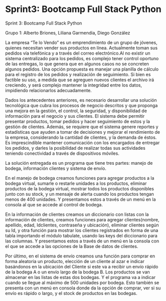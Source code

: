 # Sprint3: Bootcamp Full Stack Python

Sprint 3: Bootcamp Full Stack Python 

Grupo 1: Alberto Briones, Liliana Garmendia, Diego González 

La empresa “Te lo Vendo” es un emprendimiento de un grupo de jóvenes, quienes necesitan vender sus productos en línea. Actualmente toman sus pedidos vía telefónica y a través del correo electrónico.Al no existir un sistema centralizado para los pedidos, es complejo tener control oportuno de las entregas, lo que genera que en algunos casos no se concreten algunos pedidos.
Una opción propuesta es manejar una planilla de cálculo para el registro de los pedidos y realización de seguimiento. Si bien es factible su uso, a medida que se agreguen nuevos clientes el archivo irá creciendo, y será complejo mantener la integridad entre los datos, impidiendo relacionarlos adecuadamente.

Dados los antecedentes anteriores, es necesario desarrollar una solución tecnológica que cubra los procesos de negocio descritos y que proponga una mejora en la gestión, el control, la seguridad, y disponibilidad de información para el negocio y sus clientes. El sistema debe permitir presentar productos, tomar pedidos y hacer seguimiento de estos y la gestión de clientes. Además, se requiere que el sistema genere reportes y estadísticas que ayuden a tomar de decisiones y mejorar el rendimiento de
la empresa, considerando la cantidad de clientes, y la demanda de éstos. Es imprescindible mantener comunicación con los encargados de entregar los pedidos, y darles la posibilidad de realizar todas sus actividades teniendo conectividad a través de dispositivos móviles.

La solución entregada es un programa que tiene tres partes: manejo de bodega, información clientes y sistema de envío.  

En el manejo de bodega creamos funciones para agregar productos a la bodega virtual, sumarle o restarle unidades a los productos, eliminar productos de la bodega virtual, mostrar todos los productos disponibles junto con su stock, y un mensaje de alerta cuando los productos tengan menos de 400 unidades. Y presentamos estos a través de un menú en la consola al que se accede al control de bodega. 

En la información de clientes creamos un diccionario con listas con la información de clientes, creamos funciones para agregar clientes(nombre, apellido, edad, Idclientes, contraseña y ubicación), eliminar clientes según su Id, y otra función para mostrar los clientes registrados en forma de una tabla importando el módulo tabulate, usando las keys del diccionario para las columnas. Y presentamos estos a través de un menú en la consola con el que se accede a las opciones de la Base de datos de clientes. 

Por último, en el sistema de envío creamos una función para comprar en forma aleatoria un producto, elección de un cliente al azar e indicar basándonos en la ubicación del Cliente si este va a recibir un envío rápido de la bodega A o un envío largo de la bodega B. Los productos se van almacenar en las listas de estas dos bodegas. Y el programa va a indicar cuando se llegue al máximo de 500 unidades por bodega. Esto también se presenta con un menú en consola donde da la opción de comprar, ver si su envío es rápido o largo, y el stock de productos en las bodegas. 



